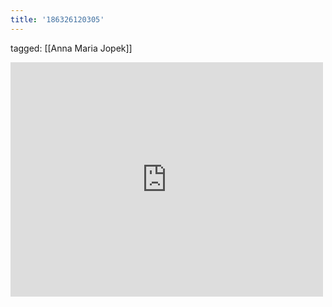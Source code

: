 ```yaml
---
title: '186326120305'
---
```

tagged: [[Anna Maria Jopek]]
<iframe allow="accelerometer; autoplay; clipboard-write; encrypted-media; gyroscope; picture-in-picture" allowfullscreen="" frameborder="0" height="375" id="youtube_iframe" src="https://www.youtube.com/embed/KpBMYjnCLRU?feature=oembed&amp;enablejsapi=1&amp;origin=https://safe.txmblr.com&amp;wmode=opaque" width="500"></iframe>